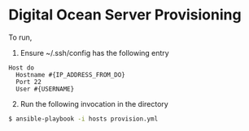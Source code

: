 # Digital Ocean Server Provisioning

To run,

1. Ensure ~/.ssh/config has the following entry

```config
Host do
  Hostname #{IP_ADDRESS_FROM_DO}
  Port 22
  User #{USERNAME}
```

2. Run the following invocation in the directory

```bash
$ ansible-playbook -i hosts provision.yml
```
